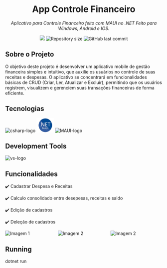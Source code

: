 <h1 align="center">App Controle Financeiro</h1>
<p align="center"><i>Aplicativo para Controle Financeiro feito com MAUI no .NET Feito para Windows, Android e IOS.</i></p>

<p align="center" display="inline-block">
  <img src="http://img.shields.io/badge/Status-Em Desenvolvimento-green "/>
  <img alt="Repository size" src="https://img.shields.io/github/languages/top/igormorantos/Controle-Financeiro?color=green">
  <img alt="GitHub last commit" src="https://img.shields.io/github/last-commit/igormorantos/Controle-Financeiro?color=red">
</p>


## Sobre o Projeto

O objetivo deste projeto é desenvolver um aplicativo mobile de gestão financeira simples e intuitivo, que auxilie os usuários no controle de suas receitas e despesas. O aplicativo se concentrará em funcionalidades básicas de CRUD (Criar, Ler, Atualizar e Excluir), permitindo que os usuários registrem, visualizem e gerenciem suas transações financeiras de forma eficiente.

## Tecnologias
<p display="inline-block">
  <img width="48" src="https://www.freeiconspng.com/uploads/c-logo-icon-18.png" alt="csharp-logo"/>
  <img width="55" src="https://github.com/igormorantos/Controle-Financeiro/blob/main/Resources/Images/net-maui-logo2.png" alt="MAUI-logo"/>
  <img width="100" src="https://repository-images.githubusercontent.com/23315232/3ff31f00-ad1f-11e9-87dd-4cf6a924c3cc" alt="MAUI-logo"/>
</p>

## Development Tools

<p display="inline-block">
  <img width="48" src="https://static.wikia.nocookie.net/logopedia/images/e/ec/Microsoft_Visual_Studio_2022.svg" alt="vs-logo"/>
</p>

## Funcionalidades

:heavy_check_mark: Cadastrar Despesa e Receitas 

:heavy_check_mark: Calculo consolidado entre desepesas, receitas e saldo

:heavy_check_mark: Edição de cadastros

:heavy_check_mark: Deleção de cadastros


<div style="display: flex; justify-content: space-between;">
  <img src="https://github.com/igormorantos/Controle-Financeiro/assets/94862012/e313ef34-df46-4953-9742-8634f88a8029" alt="Imagem 1" style="width: 33%;">
  <img src="https://github.com/igormorantos/Controle-Financeiro/assets/94862012/7f53482d-60c1-4789-9d7f-b7df4d1506b0" alt="Imagem 2" style="width: 33%;">
  <img src="https://github.com/igormorantos/Controle-Financeiro/assets/94862012/c65500f3-6a57-490e-ad1d-9079970901bd" alt="Imagem 2" style="width: 33%;">
</div>



## Running
dotnet run
             
